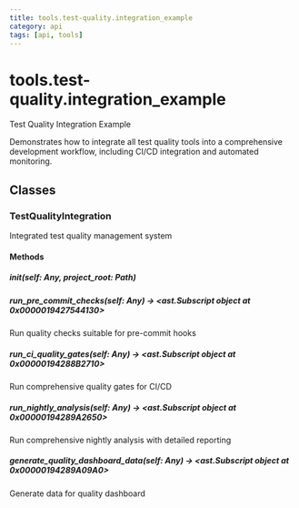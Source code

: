 ```yaml
---
title: tools.test-quality.integration_example
category: api
tags: [api, tools]
---
```


# tools.test-quality.integration_example

Test Quality Integration Example

Demonstrates how to integrate all test quality tools into a comprehensive
development workflow, including CI/CD integration and automated monitoring.

## Classes

### TestQualityIntegration

Integrated test quality management system

#### Methods

##### __init__(self: Any, project_root: Path)



##### run_pre_commit_checks(self: Any) -> <ast.Subscript object at 0x0000019427544130>

Run quality checks suitable for pre-commit hooks

##### run_ci_quality_gates(self: Any) -> <ast.Subscript object at 0x00000194288B2710>

Run comprehensive quality gates for CI/CD

##### run_nightly_analysis(self: Any) -> <ast.Subscript object at 0x00000194289A2650>

Run comprehensive nightly analysis with detailed reporting

##### generate_quality_dashboard_data(self: Any) -> <ast.Subscript object at 0x00000194289A09A0>

Generate data for quality dashboard


